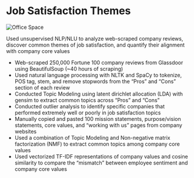 # Job Satisfaction Themes
![Office Space](https://thumbs.gfycat.com/CheerfulMassiveDrafthorse-small.gif)

Used unsupervised NLP/NLU to analyze web-scraped company reviews, discover common themes of job satisfaction, and quantify their alignment with company core values

- Web-scraped 250,000 Fortune 100 company reviews from Glassdoor using BeautifulSoup (~40 hours of scraping)
- Used natural language processing with NLTK and SpaCy to tokenize, POS tag, stem, and remove stopwords from the “Pros” and “Cons” section of each review
- Conducted Topic Modeling using latent dirichlet allocation (LDA) with gensim to extract common topics across “Pros” and “Cons”
- Conducted outlier analysis to identify specific companies that performed extremely well or poorly in job satisfaction topics
- Manually copied and pasted 100 mission statements, purpose/vision statements, core values, and “working with us” pages from company websites
- Used a combination of Topic Modeling and Non-negative matrix factorization (NMF) to extract common topics among company core values
- Used vectorized TF-IDF representations of company values and cosine similarity to compare the “mismatch” between employee sentiment and company core values
